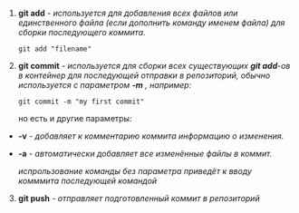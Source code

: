 1. **git add** - *используется для добавления всех файлов или единственного файла (если дополнить команду именем файла) для сборки последующего коммита.*

    `git add "filename"`

2. **git commit** - *используется для сборки всех существующих **git add**-ов в контейнер для последующей отправки в репозиторий, обычно используется с параметром **-m** , например:*

    `git commit -m "my first commit"`

    но есть и другие параметры:

 * **-v** - *добавляет к комментарию коммита информацию о изменения.* 
  * **-a** - *автоматически добавляет все изменённые файлы в коммит.*
 
    *испрользование команды без параметра приведёт к вводу комммита последующей командой*

3. **git push** - *отправляет подготовленный коммит в репозиторий*